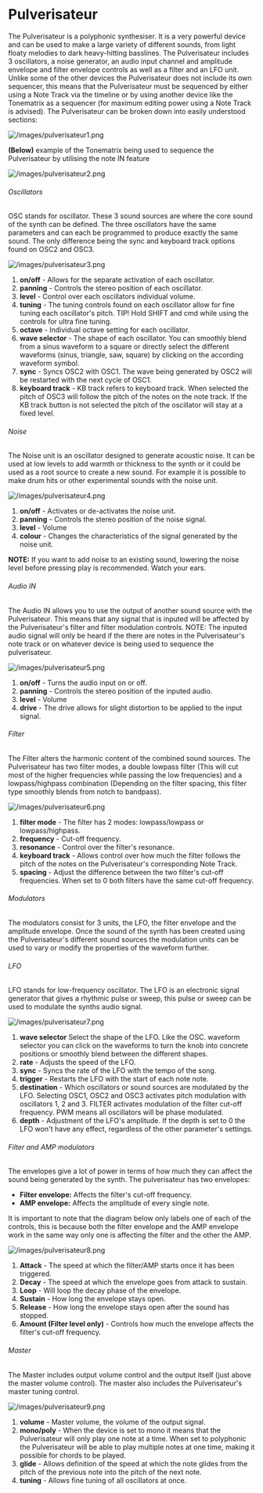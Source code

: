 # Pulverisateur

The Pulverisateur is a polyphonic synthesiser. It is a very powerful
device and can be used to make a large variety of different sounds, from
light floaty melodies to dark heavy-hitting basslines. The Pulverisateur
includes 3 oscillators, a noise generator, an audio input channel and
amplitude envelope and filter envelope controls as well as a filter and
an LFO unit. Unlike some of the other devices the Pulverisateur does not
include its own sequencer, this means that the Pulverisateur must be
sequenced by either using a Note Track via the timeline or by using
another device like the Tonematrix as a sequencer (for maximum editing
power using a Note Track is advised). The Pulverisateur can be broken
down into easily understood sections:

![/images/pulverisateur1.png](/images/pulverisateur1.png
"/images/pulverisateur1.png")

**(Below)** example of the Tonematrix being used to sequence the
Pulverisateur by utilising the note IN feature

![/images/pulverisateur2.png](/images/pulverisateur2.png
"/images/pulverisateur2.png")

###### Oscillators

OSC stands for oscillator. These 3 sound sources are where the core
sound of the synth can be defined. The three oscillators have the same
parameters and can each be programmed to produce exactly the same sound.
The only difference being the sync and keyboard track options found on
OSC2 and OSC3.

![/images/pulverisateur3.png](/images/pulverisateur3.png
"/images/pulverisateur3.png")

1.  **on/off** - Allows for the separate activation of each oscillator.
2.  **panning** - Controls the stereo position of each oscillator.
3.  **level** - Control over each oscillators individual volume.
4.  **tuning** - The tuning controls found on each oscillator allow for
    fine tuning each oscillator's pitch. TIP\! Hold SHIFT and cmd while
    using the controls for ultra fine tuning.
5.  **octave** - Individual octave setting for each oscillator.
6.  **wave selector** - The shape of each oscillator. You can smoothly
    blend from a sinus waveform to a square or directly select the
    different waveforms (sinus, triangle, saw, square) by clicking on
    the according waveform symbol.
7.  **sync** - Syncs OSC2 with OSC1. The wave being generated by OSC2
    will be restarted with the next cycle of OSC1.
8.  **keyboard track** - KB track refers to keyboard track. When
    selected the pitch of OSC3 will follow the pitch of the notes on the
    note track. If the KB track button is not selected the pitch of the
    oscillator will stay at a fixed level.

###### Noise

The Noise unit is an oscillator designed to generate acoustic noise. It
can be used at low levels to add warmth or thickness to the synth or it
could be used as a root source to create a new sound. For example it is
possible to make drum hits or other experimental sounds with the noise
unit.

![/images/pulverisateur4.png](/images/pulverisateur4.png
"/images/pulverisateur4.png")

1.  **on/off** - Activates or de-activates the noise unit.
2.  **panning** - Controls the stereo position of the noise signal.
3.  **level** - Volume
4.  **colour** - Changes the characteristics of the signal generated by
    the noise unit.

**NOTE:** If you want to add noise to an existing sound, lowering the
noise level before pressing play is recommended. Watch your ears.

###### Audio IN

The Audio IN allows you to use the output of another sound source with
the Pulverisateur. This means that any signal that is inputed will be
affected by the Pulverisateur's filter and filter modulation controls.
NOTE: The inputed audio signal will only be heard if the there are notes
in the Pulverisateur's note track or on whatever device is being used to
sequence the pulverisateur.

![/images/pulverisateur5.png](/images/pulverisateur5.png
"/images/pulverisateur5.png")

1.  **on/off** - Turns the audio input on or off.
2.  **panning** - Controls the stereo position of the inputed audio.
3.  **level** - Volume
4.  **drive** - The drive allows for slight distortion to be applied to
    the input signal.

###### Filter

The Filter alters the harmonic content of the combined sound sources.
The Pulverisateur has two filter modes, a double lowpass filter (This
will cut most of the higher frequencies while passing the low
frequencies) and a lowpass/highpass combination (Depending on the filter
spacing, this filter type smoothly blends from notch to bandpass).

![/images/pulverisateur6.png](/images/pulverisateur6.png
"/images/pulverisateur6.png")

1.  **filter mode** - The filter has 2 modes: lowpass/lowpass or
    lowpass/highpass.
2.  **frequency** - Cut-off frequency.
3.  **resonance** - Control over the filter's resonance.
4.  **keyboard track** - Allows control over how much the filter follows
    the pitch of the notes on the Pulverisateur's corresponding Note
    Track.
5.  **spacing** - Adjust the difference between the two filter's cut-off
    frequencies. When set to 0 both filters have the same cut-off
    frequency.

###### Modulators

The modulators consist for 3 units, the LFO, the filter envelope and the
amplitude envelope. Once the sound of the synth has been created using
the Pulverisateur's different sound sources the modulation units can be
used to vary or modify the properties of the waveform further.

###### LFO

LFO stands for low-frequency oscillator. The LFO is an electronic signal
generator that gives a rhythmic pulse or sweep, this pulse or sweep can
be used to modulate the synths audio signal.

![/images/pulverisateur7.png](/images/pulverisateur7.png
"/images/pulverisateur7.png")

1.  **wave selector** Select the shape of the LFO. Like the OSC.
    waveform selector you can click on the waveforms to turn the knob
    into concrete positions or smoothly blend between the different
    shapes.
2.  **rate** - Adjusts the speed of the LFO.
3.  **sync** - Syncs the rate of the LFO with the tempo of the song.
4.  **trigger** - Restarts the LFO with the start of each note note.
5.  **destination** - Which oscillators or sound sources are modulated
    by the LFO. Selecting OSC1, OSC2 and OSC3 activates pitch modulation
    with oscillators 1, 2 and 3. FILTER activates modulation of the
    filter cut-off frequency. PWM means all oscillators will be phase
    modulated.
6.  **depth** - Adjustment of the LFO's amplitude. If the depth is set
    to 0 the LFO won't have any effect, regardless of the other
    parameter's settings.

###### Filter and AMP modulators

The envelopes give a lot of power in terms of how much they can affect
the sound being generated by the synth. The pulverisateur has two
envelopes:

  - **Filter envelope:** Affects the filter's cut-off frequency.
  - **AMP envelope:** Affects the amplitude of every single note.

It is important to note that the diagram below only labels one of each
of the controls, this is because both the filter envelope and the AMP
envelope work in the same way only one is affecting the filter and the
other the AMP.

![/images/pulverisateur8.png](/images/pulverisateur8.png
"/images/pulverisateur8.png")

1.  **Attack** - The speed at which the filter/AMP starts once it has
    been triggered.
2.  **Decay** - The speed at which the envelope goes from attack to
    sustain.
3.  **Loop** - Will loop the decay phase of the envelope.
4.  **Sustain** - How long the envelope stays open.
5.  **Release** - How long the envelope stays open after the sound has
    stopped.
6.  **Amount (Filter level only)** - Controls how much the envelope
    affects the filter's cut-off frequency.

###### Master

The Master includes output volume control and the output itself (just
above the master volume control). The master also includes the
Pulverisateur's master tuning control.

![/images/pulverisateur9.png](/images/pulverisateur9.png
"/images/pulverisateur9.png")

1.  **volume** - Master volume, the volume of the output signal.
2.  **mono/poly** - When the device is set to mono it means that the
    Pulverisateur will only play one note at a time. When set to
    polyphonic the Pulverisateur will be able to play multiple notes at
    one time, making it possible for chords to be played.
3.  **glide** - Allows definition of the speed at which the note glides
    from the pitch of the previous note into the pitch of the next note.
4.  **tuning** - Allows fine tuning of all oscillators at once.

